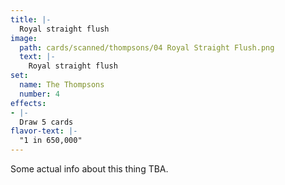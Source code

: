 ```yaml
---
title: |-
  Royal straight flush
image: 
  path: cards/scanned/thompsons/04 Royal Straight Flush.png
  text: |-
    Royal straight flush
set:
  name: The Thompsons
  number: 4
effects: 
- |-
  Draw 5 cards
flavor-text: |-
  "1 in 650,000"
---
```

Some actual info about this thing TBA.
